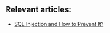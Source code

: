 ## Relevant articles:

- [SQL Injection and How to Prevent It?](https://www.baeldung.com/sql-injection)
